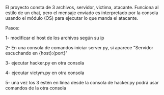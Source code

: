 El proyecto consta de 3 archivos, servidor, victima, atacante. Funciona al estilo de un chat, pero el mensaje enviado es interpretado por la consola usando el módulo (OS) para ejecutar lo que manda el atacante.

Pasos: 

1- modificar el host de los archivos según su ip

2- En una consola de comandos iniciar server.py, si aparece "Servidor escuchando en {host}:{port}"

3- ejecutar hacker.py en otra consola

4- ejecutar victym.py en otra consola

5- una vez los 3 estén en línea desde la consola de hacker.py podrá usar comandos de la otra consola

